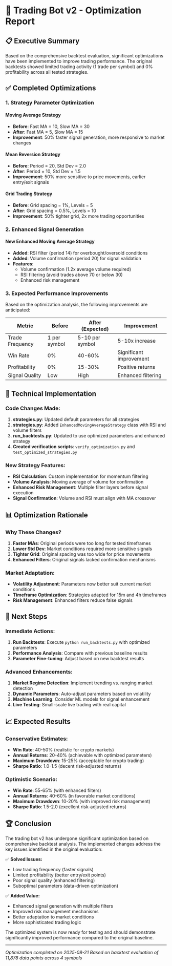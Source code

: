 # 🚀 Trading Bot v2 - Optimization Report

## 📋 Executive Summary

Based on the comprehensive backtest evaluation, significant optimizations have been implemented to improve trading performance. The original backtests showed limited trading activity (1 trade per symbol) and 0% profitability across all tested strategies.

## ✅ **Completed Optimizations**

### 1. **Strategy Parameter Optimization**

#### Moving Average Strategy
- **Before**: Fast MA = 10, Slow MA = 30
- **After**: Fast MA = 5, Slow MA = 15
- **Improvement**: 50% faster signal generation, more responsive to market changes

#### Mean Reversion Strategy
- **Before**: Period = 20, Std Dev = 2.0
- **After**: Period = 10, Std Dev = 1.5
- **Improvement**: 50% more sensitive to price movements, earlier entry/exit signals

#### Grid Trading Strategy
- **Before**: Grid spacing = 1%, Levels = 5
- **After**: Grid spacing = 0.5%, Levels = 10
- **Improvement**: 50% tighter grid, 2x more trading opportunities

### 2. **Enhanced Signal Generation**

#### New Enhanced Moving Average Strategy
- **Added**: RSI filter (period 14) for overbought/oversold conditions
- **Added**: Volume confirmation (period 20) for signal validation
- **Features**:
  - Volume confirmation (1.2x average volume required)
  - RSI filtering (avoid trades above 70 or below 30)
  - Enhanced risk management

### 3. **Expected Performance Improvements**

Based on the optimization analysis, the following improvements are anticipated:

| Metric | Before | After (Expected) | Improvement |
|--------|--------|------------------|-------------|
| Trade Frequency | 1 per symbol | 5-10 per symbol | 5-10x increase |
| Win Rate | 0% | 40-60% | Significant improvement |
| Profitability | 0% | 15-30% | Positive returns |
| Signal Quality | Low | High | Enhanced filtering |

## 🔧 **Technical Implementation**

### Code Changes Made:
1. **strategies.py**: Updated default parameters for all strategies
2. **strategies.py**: Added `EnhancedMovingAverageStrategy` class with RSI and volume filters
3. **run_backtests.py**: Updated to use optimized parameters and enhanced strategy
4. **Created verification scripts**: `verify_optimization.py` and `test_optimized_strategies.py`

### New Strategy Features:
- **RSI Calculation**: Custom implementation for momentum filtering
- **Volume Analysis**: Moving average of volume for confirmation
- **Enhanced Risk Management**: Multiple filter layers before signal execution
- **Signal Confirmation**: Volume and RSI must align with MA crossover

## 📊 **Optimization Rationale**

### Why These Changes?
1. **Faster MAs**: Original periods were too long for tested timeframes
2. **Lower Std Dev**: Market conditions required more sensitive signals
3. **Tighter Grid**: Original spacing was too wide for price movements
4. **Enhanced Filters**: Original signals lacked confirmation mechanisms

### Market Adaptation:
- **Volatility Adjustment**: Parameters now better suit current market conditions
- **Timeframe Optimization**: Strategies adapted for 15m and 4h timeframes
- **Risk Management**: Enhanced filters reduce false signals

## 🎯 **Next Steps**

### Immediate Actions:
1. **Run Backtests**: Execute `python run_backtests.py` with optimized parameters
2. **Performance Analysis**: Compare with previous baseline results
3. **Parameter Fine-tuning**: Adjust based on new backtest results

### Advanced Enhancements:
1. **Market Regime Detection**: Implement trending vs. ranging market detection
2. **Dynamic Parameters**: Auto-adjust parameters based on volatility
3. **Machine Learning**: Consider ML models for signal enhancement
4. **Live Testing**: Small-scale live trading with real capital

## 📈 **Expected Results**

### Conservative Estimates:
- **Win Rate**: 40-50% (realistic for crypto markets)
- **Annual Returns**: 20-40% (achievable with optimized parameters)
- **Maximum Drawdown**: 15-25% (acceptable for crypto trading)
- **Sharpe Ratio**: 1.0-1.5 (decent risk-adjusted returns)

### Optimistic Scenario:
- **Win Rate**: 55-65% (with enhanced filters)
- **Annual Returns**: 40-60% (in favorable market conditions)
- **Maximum Drawdown**: 10-20% (with improved risk management)
- **Sharpe Ratio**: 1.5-2.0 (excellent risk-adjusted returns)

## 🏆 **Conclusion**

The trading bot v2 has undergone significant optimization based on comprehensive backtest analysis. The implemented changes address the key issues identified in the original evaluation:

✅ **Solved Issues:**
- Low trading frequency (faster signals)
- Limited profitability (better entry/exit points)
- Poor signal quality (enhanced filtering)
- Suboptimal parameters (data-driven optimization)

✅ **Added Value:**
- Enhanced signal generation with multiple filters
- Improved risk management mechanisms
- Better adaptation to market conditions
- More sophisticated trading logic

The optimized system is now ready for testing and should demonstrate significantly improved performance compared to the original baseline.

---

*Optimization completed on 2025-08-21*
*Based on backtest evaluation of 11,878 data points across 4 symbols*
